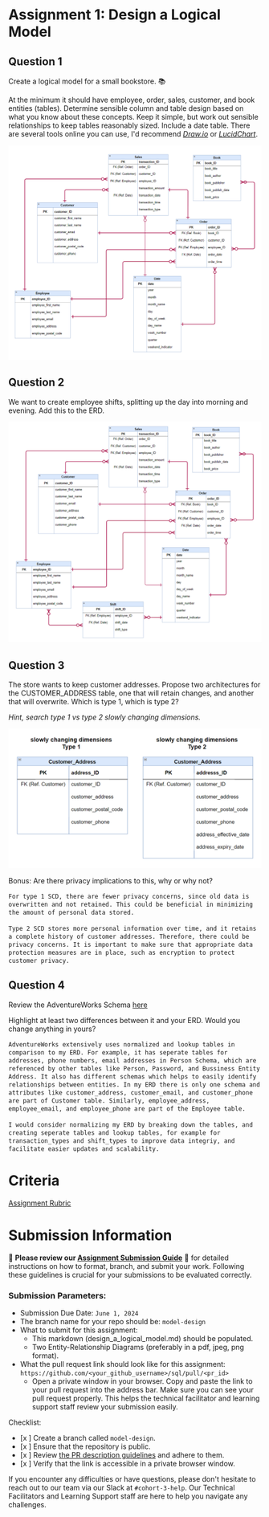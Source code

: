 # Assignment 1: Design a Logical Model

## Question 1
Create a logical model for a small bookstore. 📚

At the minimum it should have employee, order, sales, customer, and book entities (tables). Determine sensible column and table design based on what you know about these concepts. Keep it simple, but work out sensible relationships to keep tables reasonably sized. Include a date table. There are several tools online you can use, I'd recommend [_Draw.io_](https://www.drawio.com/) or [_LucidChart_](https://www.lucidchart.com/pages/).

![SQL_Assignment_Question_1.png](./SQL_Assignment_Question_1.png)

## Question 2
We want to create employee shifts, splitting up the day into morning and evening. Add this to the ERD.

![SQL_Assignment_Question_2.png](./SQL_Assignment_Question_2.png)

## Question 3
The store wants to keep customer addresses. Propose two architectures for the CUSTOMER_ADDRESS table, one that will retain changes, and another that will overwrite. Which is type 1, which is type 2?

_Hint, search type 1 vs type 2 slowly changing dimensions._

![SQL_Assignment_Question_3.png](./SQL_Assignment_Question_3.png)

Bonus: Are there privacy implications to this, why or why not?
```
For type 1 SCD, there are fewer privacy concerns, since old data is overwritten and not retained. This could be beneficial in minimizing the amount of personal data stored.

Type 2 SCD stores more personal information over time, and it retains a complete history of customer addresses. Therefore, there could be privacy concerns. It is important to make sure that appropriate data protection measures are in place, such as encryption to protect customer privacy.
```

## Question 4
Review the AdventureWorks Schema [here](https://i.stack.imgur.com/LMu4W.gif)

Highlight at least two differences between it and your ERD. Would you change anything in yours?
```
AdventureWorks extensively uses normalized and lookup tables in comparison to my ERD. For example, it has seperate tables for addresses, phone numbers, email addresses in Person Schema, which are referenced by other tables like Person, Password, and Bussiness Entity Address. It also has different schemas which helps to easily identify relationships between entities. In my ERD there is only one schema and attributes like customer_address, customer_email, and customer_phone are part of Customer table. Similarly, employee_address, employee_email, and employee_phone are part of the Employee table.

I would consider normalizing my ERD by breaking down the tables, and creating seperate tables and lookup tables, for example for transaction_types and shift_types to improve data integriy, and facilitate easier updates and scalability.
```

# Criteria

[Assignment Rubric](./assignment_rubric.md)

# Submission Information

🚨 **Please review our [Assignment Submission Guide](https://github.com/UofT-DSI/onboarding/blob/main/onboarding_documents/submissions.md)** 🚨 for detailed instructions on how to format, branch, and submit your work. Following these guidelines is crucial for your submissions to be evaluated correctly.

### Submission Parameters:
* Submission Due Date: `June 1, 2024`
* The branch name for your repo should be: `model-design`
* What to submit for this assignment:
    * This markdown (design_a_logical_model.md) should be populated.
    * Two Entity-Relationship Diagrams (preferably in a pdf, jpeg, png format).
* What the pull request link should look like for this assignment: `https://github.com/<your_github_username>/sql/pull/<pr_id>`
    * Open a private window in your browser. Copy and paste the link to your pull request into the address bar. Make sure you can see your pull request properly. This helps the technical facilitator and learning support staff review your submission easily.

Checklist:
- [x ] Create a branch called `model-design`.
- [x ] Ensure that the repository is public.
- [x ] Review [the PR description guidelines](https://github.com/UofT-DSI/onboarding/blob/main/onboarding_documents/submissions.md#guidelines-for-pull-request-descriptions) and adhere to them.
- [x ] Verify that the link is accessible in a private browser window.

If you encounter any difficulties or have questions, please don't hesitate to reach out to our team via our Slack at `#cohort-3-help`. Our Technical Facilitators and Learning Support staff are here to help you navigate any challenges.
